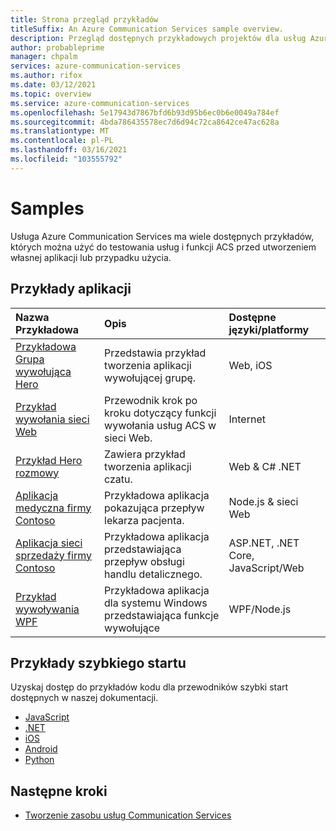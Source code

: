 ```yaml
---
title: Strona przegląd przykładów
titleSuffix: An Azure Communication Services sample overview.
description: Przegląd dostępnych przykładowych projektów dla usług Azure Communications Services.
author: probableprime
manager: chpalm
services: azure-communication-services
ms.author: rifox
ms.date: 03/12/2021
ms.topic: overview
ms.service: azure-communication-services
ms.openlocfilehash: 5e17943d7867bfd6b93d95b6ec0b6e0049a784ef
ms.sourcegitcommit: 4bda786435578ec7d6d94c72ca8642ce47ac628a
ms.translationtype: MT
ms.contentlocale: pl-PL
ms.lasthandoff: 03/16/2021
ms.locfileid: "103555792"
---
```

# <a name="samples"></a>Samples

Usługa Azure Communication Services ma wiele dostępnych przykładów, których można użyć do testowania usług i funkcji ACS przed utworzeniem własnej aplikacji lub przypadku użycia.

## <a name="application-samples"></a>Przykłady aplikacji

| Nazwa Przykładowa                                                                                          | Opis                                                         | Dostępne języki/platformy      |
| :--------------------------------------------------------------------------------------------------- | :------------------------------------------------------------------ | :--------------------------------- |
| [Przykładowa Grupa wywołująca Hero](./calling-hero-sample.md)                                                | Przedstawia przykład tworzenia aplikacji wywołującej grupę.          | Web, iOS                           |
| [Przykład wywołania sieci Web](./web-calling-sample.md)                                                        | Przewodnik krok po kroku dotyczący funkcji wywołania usług ACS w sieci Web. | Internet                                |
| [Przykład Hero rozmowy](./chat-hero-sample.md)                                                            | Zawiera przykład tworzenia aplikacji czatu.                   | Web & C# .NET                      |
| [Aplikacja medyczna firmy Contoso](https://github.com/Azure-Samples/communication-services-contoso-med-app)       | Przykładowa aplikacja pokazująca przepływ lekarza pacjenta.                     | Node.js & sieci Web                      |
| [Aplikacja sieci sprzedaży firmy Contoso](https://github.com/Azure-Samples/communication-services-contoso-retail-app)     | Przykładowa aplikacja przedstawiająca przepływ obsługi handlu detalicznego.                     | ASP.NET, .NET Core, JavaScript/Web |
| [Przykład wywoływania WPF](https://github.com/Azure-Samples/communication-services-web-calling-wpf-sample) | Przykładowa aplikacja dla systemu Windows przedstawiająca funkcje wywołujące          | WPF/Node.js                      |

## <a name="quickstart-samples"></a>Przykłady szybkiego startu
Uzyskaj dostęp do przykładów kodu dla przewodników szybki start dostępnych w naszej dokumentacji.
 - [JavaScript](https://github.com/Azure-Samples/communication-services-javascript-quickstarts/)
 - [.NET](https://github.com/Azure-Samples/communication-services-dotnet-quickstarts/)
 - [iOS](https://github.com/Azure-Samples/communication-services-ios-quickstarts/)
 - [Android](https://github.com/Azure-Samples/communication-services-android-quickstarts/)
 - [Python](https://github.com/Azure-Samples/communication-services-python-quickstarts/)


## <a name="next-steps"></a>Następne kroki

 - [Tworzenie zasobu usług Communication Services](../quickstarts/create-communication-resource.md)